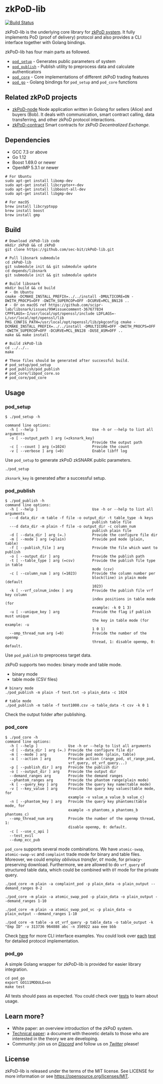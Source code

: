 # zkPoD-lib

[![Build Status](https://travis-ci.org/sec-bit/zkPoD-lib.svg?branch=master)](https://travis-ci.org/sec-bit/zkPoD-lib)

zkPoD-lib is the underlying core library for [zkPoD system](https://github.com/sec-bit/zkPoD-node). It fully implements PoD (proof of delivery) protocol and also provides a CLI interface together with Golang bindings.

zkPoD-lib has four main parts as followed.

- [`pod_setup`](pod_setup/) - Generates public parameters of system
- [`pod_publish`](pod_publish/) - Publish utility to preprocess data and calculate authenticators
- [`pod_core`](pod_core/) - Core implementations of different zkPoD trading features
- [`pod_go`](pod_go/) - Golang bindings for `pod_setup` and `pod_core` functions

## Related zkPoD projects

- [zkPoD-node](https://github.com/sec-bit/zkPoD-node) Node application written in Golang for sellers (Alice) and buyers (Bob). It deals with communication, smart contract calling, data transferring, and other zkPoD protocol interactions.
- [zkPoD-contract](https://github.com/sec-bit/zkPoD-contract) Smart contracts for zkPoD _Decentralized Exchange_.

## Dependencies

- GCC 7.3 or above
- Go 1.12
- Boost 1.69.0 or newer
- OpenMP 5.3.1 or newer

```shell
# For Ubuntu
sudo apt-get install libomp-dev
sudo apt-get install libcrypto++-dev
sudo apt-get install libboost-all-dev
sudo apt-get install libgmp-dev

# For macOS
brew install libcryptopp
brew install boost
brew install gmp
```

## Build

```shell
# Download zkPoD-lib code
mkdir zkPoD && cd zkPoD
git clone https://github.com/sec-bit/zkPoD-lib.git

# Pull libsnark submodule
cd zkPoD-lib
git submodule init && git submodule update
cd depends/libsnark
git submodule init && git submodule update

# Build libsnark
mkdir build && cd build
# - On Ubuntu
cmake -DCMAKE_INSTALL_PREFIX=../../install -DMULTICORE=ON -DWITH_PROCPS=OFF -DWITH_SUPERCOP=OFF -DCURVE=MCL_BN128 ..
# - Or on macOS ref https://github.com/scipr-lab/libsnark/issues/99#issuecomment-367677834
CPPFLAGS=-I/usr/local/opt/openssl/include LDFLAGS=-L/usr/local/opt/openssl/lib PKG_CONFIG_PATH=/usr/local/opt/openssl/lib/pkgconfig cmake -DCMAKE_INSTALL_PREFIX=../../install -DMULTICORE=OFF -DWITH_PROCPS=OFF -DWITH_SUPERCOP=OFF -DCURVE=MCL_BN128 -DUSE_ASM=OFF ..
make && make install

# Build zkPoD-lib
cd ../../..
make

# These files should be generated after successful build.
# pod_setup/pod_setup
# pod_publish/pod_publish
# pod_core/libpod_core.so
# pod_core/pod_core
```

## Usage

### pod_setup

```shell
$ ./pod_setup -h

command line options:
  -h [ --help ]                         Use -h or --help to list all arguments
  -o [ --output_path ] arg (=zksnark_key)
                                        Provide the output path
  -c [ --count ] arg (=1024)            Provide the count
  -v [ --verbose ] arg (=0)             Enable libff log
```

Use `pod_setup` to generate zkPoD zkSNARK public parameters.

```shell
./pod_setup
```

`zksnark_key` is generated after a successful setup.

### pod_publish

```shell
$ ./pod_publish -h
command line options:
  -h [ --help ]                         Use -h or --help to list all arguments
  ---d data_dir -m table -f file -o output_dir -t table_type -k keys
                                        publish table file
  ---d data_dir -m plain -f file -o output_dir -c column_num
                                        publish plain file
  -d [ --data_dir ] arg (=.)            Provide the configure file dir
  -m [ --mode ] arg (=plain)            Provide pod mode (plain, table)
  -f [ --publish_file ] arg             Provide the file which want to publish
  -o [ --output_dir ] arg               Provide the publish path
  -t [ --table_type ] arg (=csv)        Provide the publish file type in table
                                        mode (csv)
  -c [ --column_num ] arg (=1023)       Provide the column number per
                                        block(line) in plain mode (default
                                        1023)
  -k [ --vrf_colnum_index ] arg         Provide the publish file vrf key column
                                        index positions in table mode (for
                                        example: -k 0 1 3)
  -u [ --unique_key ] arg               Provide the flag if publish must unique
                                        the key in table mode (for example: -u
                                        1 0 1)
  --omp_thread_num arg (=0)             Provide the number of the openmp
                                        thread, 1: disable openmp, 0: default.
```

Use `pod_publish` to preprocess target data.

zkPoD supports two modes: binary mode and table mode.

- binary mode
- table mode (CSV files)

```shell
# binary mode
./pod_publish -m plain -f test.txt -o plain_data -c 1024

# table mode
./pod_publish -m table -f test1000.csv -o table_data -t csv -k 0 1
```

Check the output folder after publishing.

### pod_core

```shell
$ ./pod_core -h
command line options:
  -h [ --help ]              Use -h or --help to list all arguments
  -d [ --data_dir ] arg (=.) Provide the configure file dir
  -m [ --mode ] arg          Provide pod mode (plain, table)
  -a [ --action ] arg        Provide action (range_pod, ot_range_pod,
                             vrf_query, ot_vrf_query...)
  -p [ --publish_dir ] arg   Provide the publish dir
  -o [ --output_dir ] arg    Provide the output dir
  --demand_ranges arg        Provide the demand ranges
  --phantom_ranges arg       Provide the phantom range(plain mode)
  -k [ --query_key ] arg     Provide the query key name(table mode)
  -v [ --key_value ] arg     Provide the query key values(table mode, for
                             example -v value_a value_b value_c)
  -n [ --phantom_key ] arg   Provide the query key phantoms(table mode, for
                             example -n phantoms_a phantoms_b phantoms_c)
  --omp_thread_num arg       Provide the number of the openmp thread, 1:
                             disable openmp, 0: default.
  -c [ --use_c_api ]
  --test_evil
  --dump_ecc_pub
```

`pod_core` supports several mode combinations. We have `atomic-swap`, `atomic-swap-vc` and `complaint` trade mode for binary and table files. Moreover, we could employ _oblivious transfer_, `OT` mode, for privacy-preserving download. Furthermore, we are allowed to do `vrf_query` of structured table data, which could be combined with `OT` mode for the private query.

```shell
./pod_core -m plain -a complaint_pod -p plain_data -o plain_output --demand_ranges 0-2

./pod_core -m plain -a atomic_swap_pod -p plain_data -o plain_output --demand_ranges 1-10

./pod_core -m plain -a atomic_swap_pod_vc -p plain_data -o plain_output --demand_ranges 1-10

./pod_core -m table -a ot_vrf_query -p table_data -o table_output -k "Emp ID" -v 313736 964888 abc -n 350922 aaa eee bbb
```

Check [here](pod_core/README.md) for more CLI interface examples. You could look over [each](pod_core/scheme_atomic_swap_test.cc) [test](pod_core/scheme_atomic_swap_vc_test.cc) for detailed protocol implementation.

### pod_go

A simple Golang wrapper for zkPoD-lib is provided for easier library integration.

```shell
cd pod_go
export GO111MODULE=on
make test
```

All tests should pass as expected. You could check over [tests](pod_go/plain/api_test.go) to learn about usage.

## Learn more?

+ White paper: an overview introduction of the zkPoD system.
+ [Technical paper](https://sec-bit.github.io/zkPoD-node/paper.pdf): a document with theoretic details to those who are interested in the theory we are developing.
+ Community: join us on [*Discord*](https://discord.gg/tfUH886) and follow us on [*Twitter*](https://twitter.com/SECBIT_IO) please!

## License

zkPoD-lib is released under the terms of the MIT license. See LICENSE for more information or see https://opensource.org/licenses/MIT.
